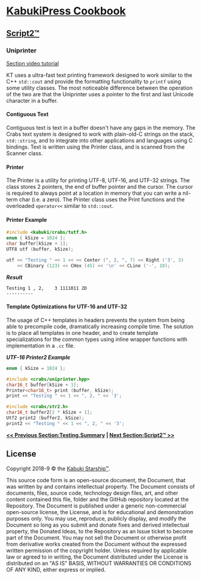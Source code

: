 # [KabukiPress Cookbook](../../readme.md)

## [Script2™](../readme.md)

### Uniprinter

[Section video tutorial](https://www.youtube.com/channel/UCS2vQG4gUE3vXWV_K9XScQw)

KT uses a ultra-fast text printing framework designed to work similar to the C++ `std::cout` and provide the formatting functionality to `printf` using some utility classes. The most noticeable difference between the operation of the two are that the Uniprinter uses a pointer to the first and last Unicode character in a buffer.

#### Contiguous Text

Contiguous text is text in a buffer doesn't have any gaps in the memory. The Crabs text system is designed to work with plain-old-C strings on the stack, `std::string`, and to integrate into other applications and languages using C bindings. Text is written using the Printer class, and is scanned from the Scanner class.

#### Printer

The Printer is a utility for printing UTF-8, UTF-16, and UTF-32 strings. The class stores 2 pointers, the end of buffer pointer and the cursor. The cursor is required to always point at a location in memory that you can write a nil-term char (i.e. a zero). The Printer class uses the Print functions and the overloaded `operator<<` similar to `std::cout`.

#### Printer Example

```C++
#include <kabuki/crabs/tutf.h>
enum { kSize = 1024 };
char buffer[kSize + 1];
UTF8 utf (buffer, kSize);

utf << "Testing " << 1 << << Center (", 2, ", 7) << Right ('3', 3)
    << CBinary (123) << CHex (45) << '\n' << CLine ('-', 10);
```

***Result***

```ASCII
Testing 1 , 2,    3 1111011 2D
----------
```

#### Template Optimizations for UTF-16 and UTF-32

The usage of C++ templates in headers prevents the system from being able to precompile code, dramatically increasing compile time. The solution is to place all templates in one header, and to create template specializations for the common types using inline wrapper functions with implementation in a `.cc` file.

***UTF-16 Printer2 Example***

```C++
enum { kSize = 1024 };

#include <crabs/uniprinter.hpp>
char16_t buffer[kSize + 1];
Printer<char16_t> print (buffer, kSize);
print << "Testing " << 1 << ", 2, " << '3';

#include <crabs/str2.h>
char16_t buffer2[2 * kSize + 1];
Utf2 print2 (buffer2, kSize);
print2 << "Testing " << 1 << ", 2, " << '3';
```

**[<< Previous Section:Testing.Summary](../unit_testing/summary.md) | [Next Section:Script2™ >>](../script2/readme.md)**

## License

Copyright 2018-9 © the [Kabuki Starship™](https://kabukistarship.com).

This source code form is an open-source document, the Document, that was written by and contains intellectual property. The Document consists of documents, files, source code, technology design files, art, and other content contained this file, folder and the GitHub repository located at the Repository. The Document is published under a generic non-commercial open-source license, the License, and is for educational and demonstration purposes only. You may use, reproduce, publicly display, and modify the Document so long as you submit and donate fixes and derived intellectual property, the Donated Ideas, to the Repository as an Issue ticket to become part of the Document. You may not sell the Document or otherwise profit from derivative works created from the Document without the expressed written permission of the copyright holder. Unless required by applicable law or agreed to in writing, the Document distributed under the License is distributed on an "AS IS" BASIS, WITHOUT WARRANTIES OR CONDITIONS OF ANY KIND, either express or implied.
